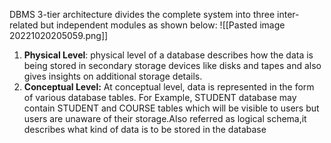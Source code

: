 DBMS 3-tier architecture divides the complete system into three inter-related but independent modules as shown below:
![[Pasted image 20221020205059.png]]

1. **Physical Level**:  physical level of a database describes how the data is being stored in secondary storage devices like disks and tapes and also gives insights on additional storage details.
2. **Conceptual Level:** At conceptual level, data is represented in the form of various database tables. For Example, STUDENT database may contain STUDENT and COURSE tables which will be visible to users but users are unaware of their storage.Also referred as logical schema,it describes what kind of data is to be stored in the database


